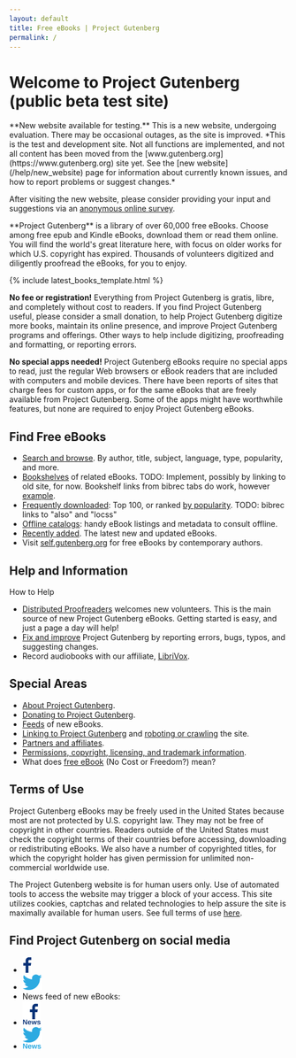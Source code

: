 ```yaml
---
layout: default
title: Free eBooks | Project Gutenberg
permalink: /
---
```


Welcome to Project Gutenberg (public beta test site)
====================================================
<div class="box_announce">  
**New website available for testing.** This is a new website, undergoing evaluation. There may be occasional outages, as the site is improved. *This is the test and development site. Not all functions are implemented, and not all content has been moved from the [www.gutenberg.org](https://www.gutenberg.org) site yet. See the [new website](/help/new_website) page for information about currently known issues, and how to report problems or suggest changes.*

After visiting the new website, please consider providing your input and suggestions via an [anonymous online survey](https://docs.google.com/forms/d/e/1FAIpQLSdY8XVj8n5CVpo3Dref2mkiqnK2jmeBJBF0IKntupuxcEeK4g/viewform). 
</div>
**Project Gutenberg** is a library of over 60,000 free eBooks. Choose among free epub and Kindle eBooks, download them or read them online. You will find the world's great literature here, with focus on older works for which U.S. copyright has expired. Thousands of volunteers digitized and diligently proofread the eBooks, for you to enjoy. 

{% include latest_books_template.html %}

**No fee or registration!** Everything from Project Gutenberg is gratis, libre, and completely without cost to readers. If you find Project Gutenberg useful, please consider a small donation, to help Project Gutenberg digitize more books, maintain its online presence, and improve Project Gutenberg programs and offerings. Other ways to help include digitizing, proofreading and formatting, or reporting errors.

**No special apps needed!** Project Gutenberg eBooks require no special apps to read, just the regular Web browsers or eBook readers that are included with computers and mobile devices. There have been reports of sites that charge fees for custom apps, or for the same eBooks that are freely available from Project Gutenberg. Some of the apps might have worthwhile features, but none are required to enjoy Project Gutenberg eBooks. 

## Find Free eBooks

- [Search and browse](/ebooks/). By author, title, subject, language, type, popularity, and more.
- [Bookshelves](/ebooks/bookshelf/) of related eBooks. TODO: Implement, possibly by linking to old site, for now. Bookshelf links from bibrec tabs do work, however [example](/ebooks/76).
- [Frequently downloaded](/browse/scores/top): Top 100, or ranked [by popularity](/ebooks/search/?sort_order=downloads). TODO: bibrec links to "also" and "locss"
- [Offline catalogs](/ebooks/offline_catalogs.html): handy eBook listings and metadata to consult offline.
- [Recently added](/ebooks/search/?query=&submit_search=Search&sort_order=release_date). The latest new and updated eBooks.
- Visit [self.gutenberg.org](http://self.gutenberg.org) for free eBooks by contemporary authors.

## Help and Information
<div class="box_shadow>
- [Frequently Asked Questions](/help/faq.html) about Project Gutenberg.
- [Help, How-To and FAQs](/help/): In depth information about many topics.
- [Tablets, phones and eReaders How-To](/help/mobile.html): Using tablets, Kindle, Nook, cell phone, and other mobile devices and readers.

</div>

## How to Help

- [Distributed Proofreaders](https://www.pgdp.net) welcomes new volunteers. This is the main source of new Project Gutenberg eBooks. Getting started is easy, and just a page a day will help!
- [Fix and improve](/help/errata.html) Project Gutenberg by reporting errors, bugs, typos, and suggesting changes.
- Record audiobooks with our affiliate, [LibriVox](https://librivox.org).


## Special Areas

- [About Project Gutenberg](/about/).
- [Donating to Project Gutenberg](/donate/).
- [Feeds](/ebooks/feeds.html) of new eBooks.
- [Linking to Project Gutenberg](/policy/linking.html) and [roboting or crawling](/policy/robot_access.html) the site.
- [Partners and affiliates](/about/partners_affiliates.html).
- [Permissions, copyright, licensing, and trademark information](/policy/permission.html).
- What does [free eBook](/about/background/free_ebook.html) (No Cost or Freedom?) mean?

## Terms of Use

<div class="box_shadow">
<p>Project Gutenberg eBooks may be freely used in the United States because most are not protected by U.S. copyright law. They may not be free of copyright in other countries. Readers outside of the United States must check the copyright terms of their countries before accessing, downloading or redistributing eBooks. We also have a number of copyrighted titles, for which the copyright holder has given permission for unlimited non-commercial worldwide use.</p>

<p>The Project Gutenberg website is for human users only. Use of automated tools to access the website may trigger a block of your access. This site utilizes cookies, captchas and related technologies to help assure the site is maximally available for human users. See full terms of use <a href="/policy/terms_of_use.html">here</a>.</p>
</div>

## Find Project Gutenberg on social media
<ul class="icon-list">
    <li><a href="https://www.facebook.com/project.gutenberg">
      <img src="/gutenberg/f_icon.png" alt="Facebook Icon" />
    </a></li>
    <li><a href="https://twitter.com/gutenberg_org">
      <img src="/gutenberg/t_icon.png" alt="Twitter Icon" />
    </a></li>
    <li>News feed of new eBooks:</li>
    <li><a href="https://www.facebook.com/gutenberg.new">
      <img src="/gutenberg/f_news_icon.png" alt="Facebook News Feed Icon" />
    </a></li>
    <li><a href="https://twitter.com/gutenberg_new">
      <img src="/gutenberg/t_news_icon.png" alt="Twitter News Feed Icon" />
    </a></li>
  </ul>

<!-- ## Contact Info

- [Contact Information](/about/contact_information.html): How to get in touch.
- [Mailing lists](https://lists.pglaf.org/): Subscribe to the monthly newsletter. -->


